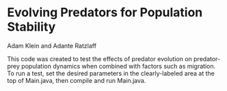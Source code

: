 # Evolving Predators for Population Stability
Adam Klein and Adante Ratzlaff

This code was created to test the effects of predator evolution on predator-prey population dynamics when combined with factors such as migration.  To run a test, set the desired parameters in the clearly-labeled area at the top of Main.java, then compile and run Main.java.

